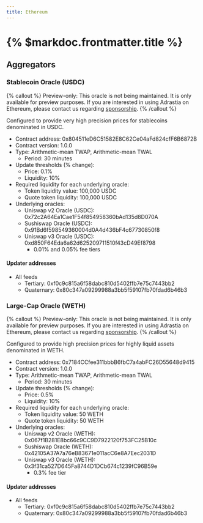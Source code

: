 ```yaml
---
title: Ethereum
---
```


# {% $markdoc.frontmatter.title %}

## Aggregators

### Stablecoin Oracle (USDC)

{% callout %}
Preview-only: This oracle is not being maintained. It is only available for preview purposes. If you are interested in using Adrastia on Ethereum, please contact us regarding [sponsorship](/price-feeds/sponsoring).
{% /callout %}

Configured to provide very high precision prices for stablecoins denominated in USDC.

- Contract address: 0x804511eD6C51582E8C62Ce04aFd824cfF6B6872B
- Contract version: 1.0.0
- Type: Arithmetic-mean TWAP, Arithmetic-mean TWAL
  - Period: 30 minutes
- Update thresholds (% change):
  - Price: 0.1%
  - Liquidity: 10%
- Required liquidity for each underlying oracle:
  - Token liquidity value: 100,000 USDC
  - Quote token liquidity: 100,000 USDC
- Underlying oracles:
  - Uniswap v2 Oracle (USDC): 0x72c2A64Ea1Cae1F54f854958360bAd135d8D070A
  - Sushiswap Oracle (USDC): 0x91Bd6f598549360004d0A4d436bF4c67730850f8
  - Uniswap v3 Oracle (USDC): 0xd850F64Eda6a62d625209711510f43cD49Ef8798
    - 0.01% and 0.05% fee tiers

#### Updater addresses
- All feeds
  - Tertiary: 0xf0c9c815a6f58dabc810d5402ffb7e75c7443bb2
  - Quaternary: 0x80c347a09299988a3bb5f59107fb70fdad6b46b3

### Large-Cap Oracle (WETH)

{% callout %}
Preview-only: This oracle is not being maintained. It is only available for preview purposes. If you are interested in using Adrastia on Ethereum, please contact us regarding [sponsorship](/price-feeds/sponsoring).
{% /callout %}

Configured to provide high precision prices for highly liquid assets denominated in WETH.

- Contract address: 0x7184CCfee311bbbB6fbC7a4abFC26D55648d9415
- Contract version: 1.0.0
- Type: Arithmetic-mean TWAP, Arithmetic-mean TWAL
  - Period: 30 minutes
- Update thresholds (% change):
  - Price: 0.5%
  - Liquidity: 10%
- Required liquidity for each underlying oracle:
  - Token liquidity value: 50 WETH
  - Quote token liquidity: 50 WETH
- Underlying oracles:
  - Uniswap v2 Oracle (WETH): 0x067f1B281E8bc66c9CC9D7922120f753FC25B10c
  - Sushiswap Oracle (WETH): 0x42105A37A7a76eB83671e011acC6e8A7Eec2031D
  - Uniswap v3 Oracle (WETH): 0x3f31ca527D645Fa8744D1DCb674c1239fC96B59e
    - 0.3% fee tier

#### Updater addresses
- All feeds
  - Tertiary: 0xf0c9c815a6f58dabc810d5402ffb7e75c7443bb2
  - Quaternary: 0x80c347a09299988a3bb5f59107fb70fdad6b46b3